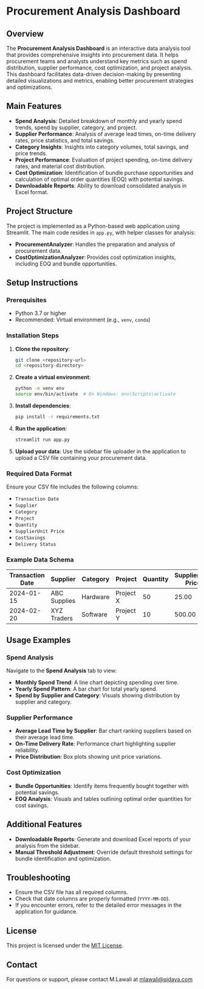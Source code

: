 # Procurement Analysis Dashboard

## Overview
The **Procurement Analysis Dashboard** is an interactive data analysis tool that provides comprehensive insights into procurement data. It helps procurement teams and analysts understand key metrics such as spend distribution, supplier performance, cost optimization, and project analysis. This dashboard facilitates data-driven decision-making by presenting detailed visualizations and metrics, enabling better procurement strategies and optimizations.

## Main Features
- **Spend Analysis**: Detailed breakdown of monthly and yearly spend trends, spend by supplier, category, and project.
- **Supplier Performance**: Analysis of average lead times, on-time delivery rates, price statistics, and total savings.
- **Category Insights**: Insights into category volumes, total savings, and price trends.
- **Project Performance**: Evaluation of project spending, on-time delivery rates, and material cost distribution.
- **Cost Optimization**: Identification of bundle purchase opportunities and calculation of optimal order quantities (EOQ) with potential savings.
- **Downloadable Reports**: Ability to download consolidated analysis in Excel format.

## Project Structure
The project is implemented as a Python-based web application using Streamlit. The main code resides in `app.py`, with helper classes for analysis:
- **ProcurementAnalyzer**: Handles the preparation and analysis of procurement data.
- **CostOptimizationAnalyzer**: Provides cost optimization insights, including EOQ and bundle opportunities.

## Setup Instructions
### Prerequisites
- Python 3.7 or higher
- Recommended: Virtual environment (e.g., `venv`, `conda`)

### Installation Steps
1. **Clone the repository**:
   ```bash
   git clone <repository-url>
   cd <repository-directory>
   ```
2. **Create a virtual environment**:
   ```bash
   python -m venv env
   source env/bin/activate  # On Windows: env\Scripts\activate
   ```
3. **Install dependencies**:
   ```bash
   pip install -r requirements.txt
   ```
4. **Run the application**:
   ```bash
   streamlit run app.py
   ```
5. **Upload your data**: Use the sidebar file uploader in the application to upload a CSV file containing your procurement data.

### Required Data Format
Ensure your CSV file includes the following columns:
- `Transaction Date`
- `Supplier`
- `Category`
- `Project`
- `Quantity`
- `SupplierUnit Price`
- `CostSavings`
- `Delivery Status`

### Example Data Schema
| Transaction Date | Supplier       | Category | Project    | Quantity | SupplierUnit Price | CostSavings | Delivery Status |
|------------------|----------------|----------|------------|----------|---------------------|-------------|------------------|
| 2024-01-15       | ABC Supplies   | Hardware | Project X  | 50       | 25.00               | 100.00      | On Time          |
| 2024-02-20       | XYZ Traders    | Software | Project Y  | 10       | 500.00              | 0.00        | Late             |

## Usage Examples
### Spend Analysis
Navigate to the **Spend Analysis** tab to view:
- **Monthly Spend Trend**: A line chart depicting spending over time.
- **Yearly Spend Pattern**: A bar chart for total yearly spend.
- **Spend by Supplier and Category**: Visuals showing distribution by supplier and category.

### Supplier Performance
- **Average Lead Time by Supplier**: Bar chart ranking suppliers based on their average lead time.
- **On-Time Delivery Rate**: Performance chart highlighting supplier reliability.
- **Price Distribution**: Box plots showing unit price variations.

### Cost Optimization
- **Bundle Opportunities**: Identify items frequently bought together with potential savings.
- **EOQ Analysis**: Visuals and tables outlining optimal order quantities for cost savings.

## Additional Features
- **Downloadable Reports**: Generate and download Excel reports of your analysis from the sidebar.
- **Manual Threshold Adjustment**: Override default threshold settings for bundle identification and optimization.

## Troubleshooting
- Ensure the CSV file has all required columns.
- Check that date columns are properly formatted (`YYYY-MM-DD`).
- If you encounter errors, refer to the detailed error messages in the application for guidance.

## License
This project is licensed under the [MIT License](LICENSE).

## Contact
For questions or support, please contact M.Lawali at mlawali@qidaya.com

